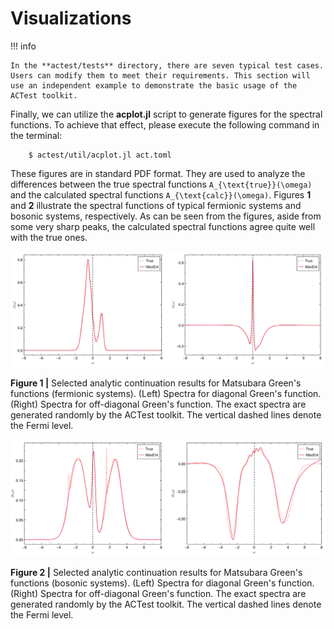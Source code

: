 # Visualizations

!!! info

    In the **actest/tests** directory, there are seven typical test cases. Users can modify them to meet their requirements. This section will use an independent example to demonstrate the basic usage of the ACTest toolkit.

Finally, we can utilize the **acplot.jl** script to generate figures for the spectral functions. To achieve that effect, please execute the following command in the terminal:
```shell
    $ actest/util/acplot.jl act.toml
```
These figures are in standard PDF format. They are used to analyze the differences between the true spectral functions ``A_{\text{true}}(\omega)`` and the calculated spectral functions ``A_{\text{calc}}(\omega)``. Figures **1** and **2** illustrate the spectral functions of typical fermionic systems and bosonic systems, respectively. As can be seen from the figures, aside from some very sharp peaks, the calculated spectral functions agree quite well with the true ones.

![T_f.png](../assets/T_f.png)

**Figure 1 |** Selected analytic continuation results for Matsubara Green's functions (fermionic systems). (Left) Spectra for diagonal Green's function. (Right) Spectra for off-diagonal Green's function. The exact spectra are generated randomly by the ACTest toolkit. The vertical dashed lines denote the Fermi level.

![T_b.png](../assets/T_b.png)

**Figure 2 |** Selected analytic continuation results for Matsubara Green's functions (bosonic systems). (Left) Spectra for diagonal Green's function. (Right) Spectra for off-diagonal Green's function. The exact spectra are generated randomly by the ACTest toolkit. The vertical dashed lines denote the Fermi level.
